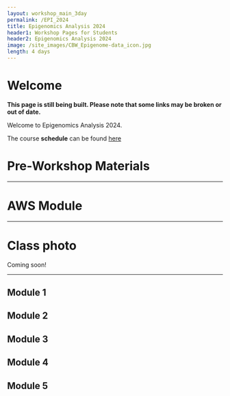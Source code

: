 ```yaml
---
layout: workshop_main_3day
permalink: /EPI_2024
title: Epigenomics Analysis 2024
header1: Workshop Pages for Students
header2: Epigenomics Analysis 2024
image: /site_images/CBW_Epigenome-data_icon.jpg
length: 4 days
---
```


# Welcome <a id="welcome"></a>

**This page is still being built. Please note that some links may be broken or out of date.**  

Welcome to Epigenomics Analysis 2024.  

The course **schedule** can be found [here](https://bioinformaticsdotca.github.io/EPI_2024_schedule)

<!-- Meet your **faculty** [here]() -->

# Pre-Workshop Materials <a id="preworkshop"></a>

<!-- **Pre-work** including programs to install, tutorials, and readings can be found [here]() -->

***

# AWS Module <a id="preworkshop"></a>

<!-- Connecting and properly using a cloud computing cluster at the CBW [here]()   -->

***

# Class photo

Coming soon!

***

<!-- # Day 1 <a id="day1"></a> -->

##  Module 1

<!-- *<font color="#827e9c">Martin Hirst</font>*   -->

<!-- [Module 1 Lecture Slides]()   -->
<!-- [Module 1 Lecture Recording]()   -->
<!-- [Module 1 Lab]()   -->

##  Module 2

<!-- *<font color="#827e9c">Martin Hirst</font>*   -->

<!-- [Module 2 Lecture Slides]()   -->
<!-- [Module 2 Lecture Recording]()   -->
<!-- [Module 2 Lab]()   -->

<!-- # Day 2 <a id="day2"></a> -->

##  Module 3

<!-- *<font color="#827e9c">Edmund Su</font>*   -->

<!-- [Module 3 Lecture Slides]()   -->
<!-- [Module 3 Lecture Recording]()   -->
<!-- [Module 3 Lab]()   -->

##  Module 4

<!-- *<font color="#827e9c">Guillaume Bourque</font>*   -->

<!-- [Module 4 Lecture Slides]()   -->
<!-- [Module 4 Lecture Recording]()   -->
<!-- [Module 4 Lab]()   --> 

<!-- # Day 3 <a id="day2"></a> -->

##  Module 5

<!-- *<font color="#827e9c">David Bujold</font>*   -->

<!-- [Module 5 Lecture Slides]()   -->
<!-- [Module 5 Lecture Recording]()   -->
<!-- [Module 5 Lab]()   -->
